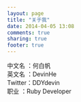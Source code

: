 ```yaml
---
layout: page
title: "关于我"
date: 2014-04-05 13:08
comments: true
sharing: true
footer: true
---
```

中文名 ：何白帆  
英文名 ：DevinHe  
Twitter：DDYdevin  
职业   ：Ruby Developer 